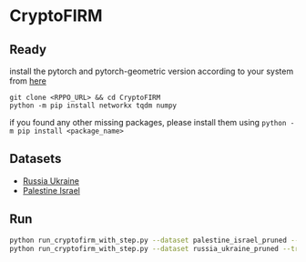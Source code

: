 # CryptoFIRM

## Ready

install the pytorch and pytorch-geometric version according to your system from [here](https://pytorch-geometric.readthedocs.io/en/latest/notes/installation.html)

```
git clone <RPPO_URL> && cd CryptoFIRM
python -m pip install networkx tqdm numpy
```

if you found any other missing packages, please install them using `python -m pip install <package_name>`

## Datasets

- [Russia Ukraine](./russia_ukraine_dataset_construction/README.md)
- [Palestine Israel](./israel_palestine_dataset_construction/README.md)

## Run

```bash
python run_cryptofirm_with_step.py --dataset palestine_israel_pruned --train-batch-size 128
python run_cryptofirm_with_step.py --dataset russia_ukraine_pruned --train-batch-size 64
```
